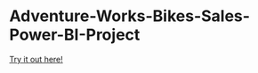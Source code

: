 # Adventure-Works-Bikes-Sales-Power-BI-Project

[Try it out here!](https://app.powerbi.com/view?r=eyJrIjoiMzgxYjU1ZTQtMzQzNy00MTdiLTgwZTItYzk4MzAwZWY1MjRlIiwidCI6ImJkMGNhZWQyLTBiNTctNDllNy1hMjY2LTYzMWZhNmE2YzIyYSJ9)
